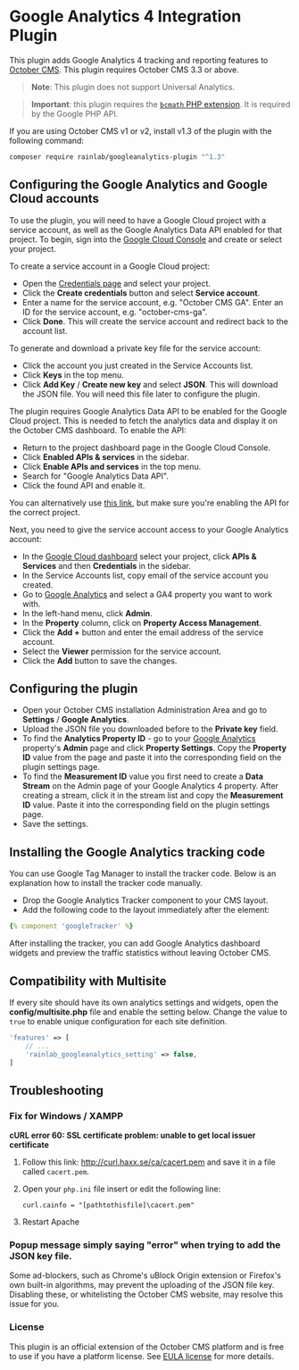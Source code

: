 # Google Analytics 4 Integration Plugin

This plugin adds Google Analytics 4 tracking and reporting features to [October CMS](https://octobercms.com). This plugin requires October CMS 3.3 or above.

> **Note**: This plugin does not support Universal Analytics.

> **Important**: this plugin requires the [`bcmath` PHP extension](https://www.php.net/manual/en/book.bc.php). It is required by the Google PHP API.

If you are using October CMS v1 or v2, install v1.3 of the plugin with the following command:

```bash
composer require rainlab/googleanalytics-plugin "^1.3"
```

## Configuring the Google Analytics and Google Cloud accounts

To use the plugin, you will need to have a Google Cloud project with a service account, as well as the Google Analytics Data API enabled for that project. To begin, sign into the [Google Cloud Console](https://console.cloud.google.com/) and create or select your project.

To create a service account in a Google Cloud project:

* Open the [Credentials page](https://console.developers.google.com/project/_/apiui/credential) and select your project.
* Click the **Create credentials** button and select **Service account**.
* Enter a name for the service account, e.g. "October CMS GA". Enter an ID for the service account, e.g. "october-cms-ga".
* Click **Done**. This will create the service account and redirect back to the account list.

To generate and download a private key file for the service account:

* Click the account you just created in the Service Accounts list.
* Click **Keys** in the top menu.
* Click **Add Key** / **Create new key** and select **JSON**. This will download the JSON file. You will need this file later to configure the plugin.

The plugin requires Google Analytics Data API to be enabled for the Google Cloud project. This is needed to fetch the analytics data and display it on the October CMS dashboard. To enable the API:

* Return to the project dashboard page in the Google Cloud Console.
* Click **Enabled APIs & services** in the sidebar.
* Click **Enable APIs and services** in the top menu.
* Search for "Google Analytics Data API".
* Click the found API and enable it.

You can alternatively use [this link](https://console.cloud.google.com/apis/enableflow?apiid=analyticsdata.googleapis.com&credential=client_key), but make sure you're enabling the API for the correct project.

Next, you need to give the service account access to your Google Analytics account:

* In the [Google Cloud dashboard](https://console.cloud.google.com/home/dashboard) select your project, click **APIs & Services** and then **Credentials** in the sidebar.
* In the Service Accounts list, copy email of the service account you created.
* Go to [Google Analytics](https://analytics.google.com/) and select a GA4 property you want to work with.
* In the left-hand menu, click **Admin**.
* In the **Property** column, click on **Property Access Management**.
* Click the **Add +** button and enter the email address of the service account.
* Select the **Viewer** permission for the service account.
* Click the **Add** button to save the changes.

## Configuring the plugin

* Open your October CMS installation Administration Area and go to **Settings** / **Google Analytics**.
* Upload the JSON file you downloaded before to the **Private key** field.
* To find the **Analytics Property ID** - go to your [Google Analytics](https://analytics.google.com/) property's **Admin** page and click **Property Settings**. Copy the **Property ID** value from the page and paste it into the corresponding field on the plugin settings page.
* To find the **Measurement ID** value you first need to create a **Data Stream** on the Admin page of your Google Analytics 4 property. After creating a stream, click it in the stream list and copy the **Measurement ID** value. Paste it into the corresponding field on the plugin settings page.
* Save the settings.

## Installing the Google Analytics tracking code

You can use Google Tag Manager to install the tracker code. Below is an explanation how to install the tracker code manually.

* Drop the Google Analytics Tracker component to your CMS layout.
* Add the following code to the layout immediately after the <head> element:

```yaml
{% component 'googleTracker' %}
```

After installing the tracker, you can add Google Analytics dashboard widgets and preview the traffic statistics without leaving October CMS.

## Compatibility with Multisite

If every site should have its own analytics settings and widgets, open the **config/multisite.php** file and enable the setting below. Change the value to `true` to enable unique configuration for each site definition.

```php
'features' => [
    // ...
    'rainlab_googleanalytics_setting' => false,
]
```

## Troubleshooting

### Fix for Windows / XAMPP

**cURL error 60: SSL certificate problem: unable to get local issuer certificate**

1. Follow this link: http://curl.haxx.se/ca/cacert.pem and save it in a file called `cacert.pem`.

1. Open your `php.ini` file insert or edit the following line:
    ```
    curl.cainfo = "[pathtothisfile]\cacert.pem"
    ```

1. Restart Apache

### Popup message simply saying "error" when trying to add the JSON key file.

Some ad-blockers, such as Chrome's uBlock Origin extension or Firefox's own built-in algorithms, may prevent the uploading of the JSON file key. Disabling these, or whitelisting the October CMS website, may resolve this issue for you.

### License

This plugin is an official extension of the October CMS platform and is free to use if you have a platform license. See [EULA license](https://octobercms.com/eula) for more details.
